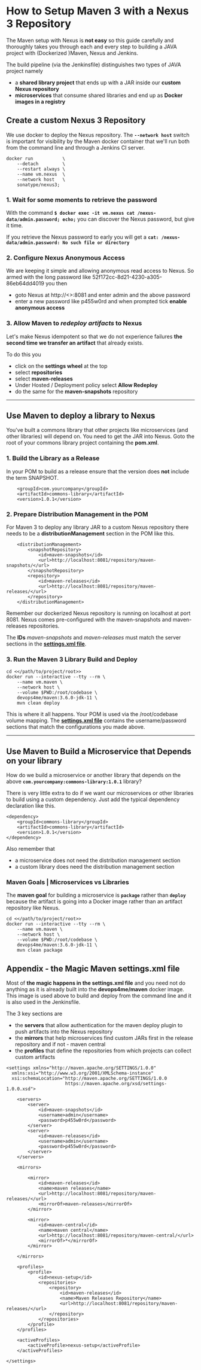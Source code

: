 
# How to Setup Maven 3 with a Nexus 3 Repository

The Maven setup with Nexus is **not easy** so this guide carefully and thoroughly takes you through each and every step to building a JAVA project with (Dockerized )Maven, Nexus and Jenkins.

The build pipeline (via the Jenkinsfile) distinguishes two types of JAVA project namely

- a **shared library project** that ends up with a JAR inside our **custom Nexus repository**
- **microservices** that consume shared libraries and end up as **Docker images in a registry**

## Create a custom Nexus 3 Repository

We use docker to deploy the Nexus repository. The **`--network host`** switch is important for visibility by the Maven docker container that we'll run both from the command line and through a Jenkins CI server.


```
docker run           \
    --detach         \
    --restart always \
    --name vm.nexus  \
    --network host   \
    sonatype/nexus3;
```

### 1. Wait for some moments to retrieve the password

With the command **`$ docker exec -it vm.nexus cat /nexus-data/admin.password; echo;`** you can discover the Nexus password, but give it time.

If you retrieve the Nexus password to early you will get a **`cat: /nexus-data/admin.password: No such file or directory`**


### 2. Configure Nexus Anonymous Access

We are keeping it simple and allowing anonymous read access to Nexus. So armed with the long password like 52f172cc-8d21-4230-a305-86eb64dd4019 you then

- goto Nexus at http://<<ip-address>>:8081 and enter admin and the above password
- enter a new password like p455w0rd and when prompted tick **enable anonymous access**


### 3. Allow Maven to *redeploy artifacts* to Nexus

Let's make Nexus idempotent so that we do not experience failures **the second time we transfer an artifact** that already exists.

To do this you
- click on the **settings wheel** at the top
- select **repositories**
- select **maven-releases**
- Under Hosted / Deployment policy select **Allow Redeploy**
- do the same for the **maven-snapshots** repository


---


## Use Maven to deploy a library to Nexus

You've built a commons library that other projects like microservices (and other libraries) will depend on. You need to get the JAR into Nexus.
Goto the root of your commons library project containing the **pom.xml**.


### 1. Build the Library as a Release


In your POM to build as a release ensure that the version does **not** include the term SNAPSHOT.

```
    <groupId>com.yourcompany</groupId>
    <artifactId>commons-library</artifactId>
    <version>1.0.1</version>
```


### 2. Prepare Distribution Management in the POM


For Maven 3 to deploy any library JAR to a custom Nexus repository there needs to be a **distributionManagement** section in the POM like this.

```
    <distributionManagement>
        <snapshotRepository>
            <id>maven-snapshots</id>
            <url>http://localhost:8081/repository/maven-snapshots/</url>
        </snapshotRepository>
        <repository>
            <id>maven-releases</id>
            <url>http://localhost:8081/repository/maven-releases/</url>
        </repository>
    </distributionManagement>
```

Remember our dockerized Nexus repository is running on localhost at port 8081. Nexus comes pre-configured with the maven-snapshots and maven-releases repositories.

The **IDs** *maven-snapshots* and *maven-releases* must match the server sections in the **[settings.xml file](https://github.com/devops4me/maven-3.6.0-jdk-11)**.


### 3. Run the Maven 3 Library Build and Deploy

```
cd <</path/to/project/root>>
docker run --interactive --tty --rm \
    --name vm.maven \
    --network host \
    --volume $PWD:/root/codebase \
    devops4me/maven:3.6.0-jdk-11 \
    mvn clean deploy
```

This is where it all happens. Your POM is used via the /root/codebase volume mapping. The **[settings.xml file](https://github.com/devops4me/maven-3.6.0-jdk-11)** contains the username/password sections that match the configurations you made above.


---


## Use Maven to Build a Microservice that Depends on your library

How do we build a microservice or another library that depends on the above **`com.yourcompany:commons-library:1.0.1`** library?

There is very little extra to do if we want our microservices or other libraries to build using a custom dependency. Just add the typical dependency declaration like this.

```
<dependency>
    <groupId>commons-library</groupId>
    <artifactId>commons-library</artifactId>
    <version>1.0.1</version>
</dependency>
```

Also remember that
- a microservice does not need the distribution management section
- a custom library does need the distribution management section


### Maven Goals | Microservices vs Libraries

The **maven goal** for building a microservice is **`package`** rather than **`deploy`** because the artifact is going into a Docker image rather than an artifact repository like Nexus.

```
cd <</path/to/project/root>>
docker run --interactive --tty --rm \
    --name vm.maven \
    --network host \
    --volume $PWD:/root/codebase \
    devops4me/maven:3.6.0-jdk-11 \
    mvn clean package
```


## Appendix - the Magic Maven settings.xml file

Most of **the magic happens in the settings.xml file** and you need not do anything as it is already built into the **devops4me/maven** docker image. This image is used above to build and deploy from the command line and it is also used in the Jenkinsfile.


The 3 key sections are 

- the **servers** that allow authentication for the maven deploy plugin to push artifacts into the Nexus repository
- the **mirrors** that help microservices find custom JARs first in the release repository and if not - maven central
- the **profiles** that define the repositories from which projects can collect custom artifacts

```
<settings xmlns="http://maven.apache.org/SETTINGS/1.0.0"
  xmlns:xsi="http://www.w3.org/2001/XMLSchema-instance"
  xsi:schemaLocation="http://maven.apache.org/SETTINGS/1.0.0
                      https://maven.apache.org/xsd/settings-1.0.0.xsd">

    <servers>
        <server>
            <id>maven-snapshots</id>
            <username>admin</username>
            <password>p455w0rd</password>
        </server>
        <server>
            <id>maven-releases</id>
            <username>admin</username>
            <password>p455w0rd</password>
        </server>
    </servers>

    <mirrors>
    
        <mirror>
            <id>maven-releases</id>
            <name>maven releases</name>
            <url>http://localhost:8081/repository/maven-releases/</url>
            <mirrorOf>maven-releases</mirrorOf>
        </mirror>    
 
        <mirror>
            <id>maven-central</id>
            <name>maven central</name>
            <url>http://localhost:8081/repository/maven-central/</url>
            <mirrorOf>*</mirrorOf>
        </mirror>    
 
    </mirrors>
  
    <profiles>
        <profile>
            <id>nexus-setup</id>
            <repositories>
                <repository>
                    <id>maven-releases</id>
                    <name>Maven Releases Repository</name>
                    <url>http://localhost:8081/repository/maven-releases/</url>
                </repository>
            </repositories>
        </profile>
    </profiles>

    <activeProfiles>
        <activeProfile>nexus-setup</activeProfile>
    </activeProfiles>
  
</settings>
```
